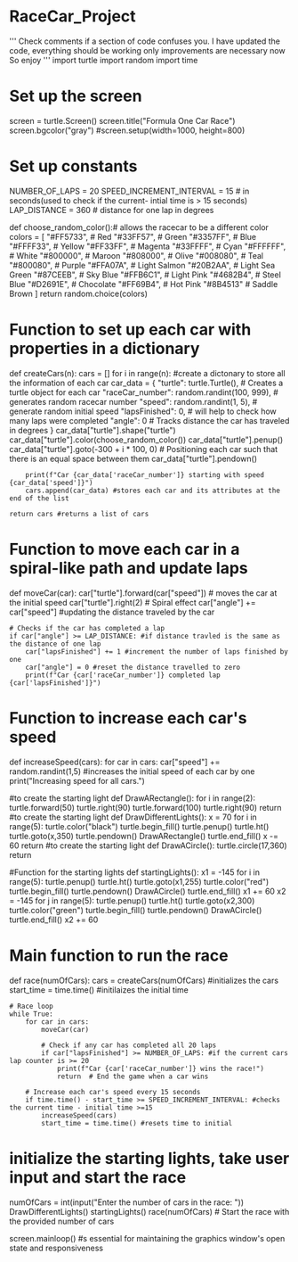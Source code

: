 # RaceCar_Project
'''
Check comments if a section of code confuses you.
I have updated the code, everything should be working only improvements are necessary now
So enjoy
'''
import turtle
import random
import time

# Set up the screen
screen = turtle.Screen()
screen.title("Formula One Car Race")
screen.bgcolor("gray")
#screen.setup(width=1000, height=800)

# Set up constants
NUMBER_OF_LAPS = 20
SPEED_INCREMENT_INTERVAL = 15  # in seconds(used to check if the current- intial time is > 15 seconds)
LAP_DISTANCE = 360  # distance for one lap in degrees

def choose_random_color():# allows the racecar to be a different color
    colors = [
        "#FF5733",  # Red
        "#33FF57",  # Green
        "#3357FF",  # Blue
        "#FFFF33",  # Yellow
        "#FF33FF",  # Magenta
        "#33FFFF",  # Cyan
        "#FFFFFF",  # White
        "#800000",  # Maroon
        "#808000",  # Olive
        "#008080",  # Teal
        "#800080",  # Purple
        "#FFA07A",  # Light Salmon
        "#20B2AA",  # Light Sea Green
        "#87CEEB",  # Sky Blue
        "#FFB6C1",  # Light Pink
        "#4682B4",  # Steel Blue
        "#D2691E",  # Chocolate
        "#FF69B4",  # Hot Pink
        "#8B4513"   # Saddle Brown
    ]
    return random.choice(colors)

# Function to set up each car with properties in a dictionary
def createCars(n):
    cars = []
    for i in range(n):
        #create a dictonary to store all the information of each car
        car_data = {
            "turtle": turtle.Turtle(),                   # Creates a turtle object for each car
            "raceCar_number": random.randint(100, 999),    # generates random racecar number
            "speed": random.randint(1, 5),               # generate random initial speed
            "lapsFinished": 0,                         # will help to check how many laps were completed
            "angle": 0                                   # Tracks distance the car has traveled in degrees
        }
        car_data["turtle"].shape("turtle") 
        car_data["turtle"].color(choose_random_color())
        car_data["turtle"].penup()
        car_data["turtle"].goto(-300 + i * 100, 0)       # Positioning each car such that there is an equal space between them
        car_data["turtle"].pendown()

        print(f"Car {car_data['raceCar_number']} starting with speed {car_data['speed']}")
        cars.append(car_data) #stores each car and its attributes at the end of the list

    return cars #returns a list of cars

# Function to move each car in a spiral-like path and update laps
def moveCar(car):
    car["turtle"].forward(car["speed"]) # moves the car at the initial speed
    car["turtle"].right(2)  # Spiral effect
    car["angle"] += car["speed"] #updating the distance traveled by the car

    # Checks if the car has completed a lap
    if car["angle"] >= LAP_DISTANCE: #if distance travled is the same as the distance of one lap
        car["lapsFinished"] += 1 #increment the number of laps finished by one
        car["angle"] = 0 #reset the distance travelled to zero
        print(f"Car {car['raceCar_number']} completed lap {car['lapsFinished']}")

# Function to increase each car's speed
def increaseSpeed(cars):
    for car in cars:
        car["speed"] += random.randint(1,5) #increases the initial speed of each car by one
    print("Increasing speed for all cars.")

#to create the starting light
def DrawARectangle():
    for i in range(2):
        turtle.forward(50)
        turtle.right(90)
        turtle.forward(100)
        turtle.right(90)
    return
#to create the starting light
def DrawDifferentLights():
    x = 70
    for i in range(5):
        turtle.color("black")
        turtle.begin_fill()
        turtle.penup()
        turtle.ht()
        turtle.goto(x,350)
        turtle.pendown()
        DrawARectangle()
        turtle.end_fill()
        x -= 60
    return
#to create the starting light
def DrawACircle():
    turtle.circle(17,360)
    return

#Function for the starting lights
def startingLights():
    x1 = -145
    for i in range(5):
        turtle.penup()
        turtle.ht()
        turtle.goto(x1,255)
        turtle.color("red")
        turtle.begin_fill()
        turtle.pendown()
        DrawACircle()
        turtle.end_fill()
        x1 += 60
    x2 = -145
    for j in range(5):
        turtle.penup()
        turtle.ht()
        turtle.goto(x2,300)
        turtle.color("green")
        turtle.begin_fill()
        turtle.pendown()
        DrawACircle()
        turtle.end_fill()
        x2 += 60

# Main function to run the race
def race(numOfCars):
    cars = createCars(numOfCars) #initializes the cars
    start_time = time.time() #initilaizes the initial time

    # Race loop
    while True:
        for car in cars:
            moveCar(car)

            # Check if any car has completed all 20 laps
            if car["lapsFinished"] >= NUMBER_OF_LAPS: #if the current cars lap counter is >= 20
                print(f"Car {car['raceCar_number']} wins the race!")
                return  # End the game when a car wins

        # Increase each car's speed every 15 seconds
        if time.time() - start_time >= SPEED_INCREMENT_INTERVAL: #checks the current time - initial time >=15
            increaseSpeed(cars)
            start_time = time.time() #resets time to initial

# initialize the starting lights, take user input and start the race
numOfCars = int(input("Enter the number of cars in the race: "))
DrawDifferentLights()
startingLights()
race(numOfCars)  # Start the race with the provided number of cars

screen.mainloop() #s essential for maintaining the graphics window's open state and responsiveness



